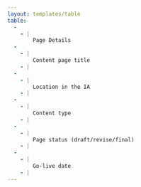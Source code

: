```yaml
---
layout: templates/table
table:
  -
    - |
        Page Details
  -
    - |
        Content page title
    - |
  -
    - |
        Location in the IA
    - |
  -
    - |
        Content type
    - |
  -
    - |
        Page status (draft/revise/final)
    - |
  -
    - |
        Go-live date
    - |
---
```

